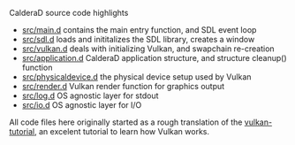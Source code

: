 CalderaD source code highlights

- [src/main.d](./main.d) contains the main entry function, and SDL event loop
- [src/sdl.d](./sdl.d) loads and inititalizes the SDL library, creates a window
- [src/vulkan.d](./vulkan.d) deals with initializing Vulkan, and swapchain re-creation
- [src/application.d](./application.d) CalderaD application structure, and structure cleanup() function
- [src/physicaldevice.d](./physicaldevice.d) the physical device setup used by Vulkan
- [src/render.d](./render.d) Vulkan render function for graphics output
- [src/log.d](./log.d) OS agnostic layer for stdout
- [src/io.d](./io.d) OS agnostic layer for I/O

All code files here originally started as a rough translation of the [vulkan-tutorial](https://vulkan-tutorial.com/), 
an excelent tutorial to learn how Vulkan works.
